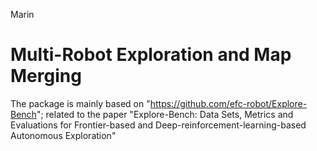 Marin
# Multi-Robot Exploration and Map Merging

The package is mainly based on "https://github.com/efc-robot/Explore-Bench"; related to the paper  "Explore-Bench: Data Sets, Metrics and Evaluations for Frontier-based and Deep-reinforcement-learning-based Autonomous Exploration" 
